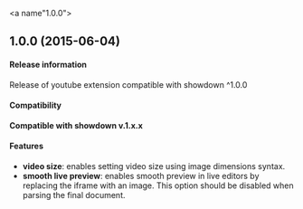 <a name"1.0.0"></a>
## 1.0.0 (2015-06-04)

#### Release information

Release of youtube extension compatible with showdown ^1.0.0

#### Compatibility

**Compatible with showdown v.1.x.x**

#### Features

* **video size**: enables setting video size using image dimensions syntax.
* **smooth live preview**: enables smooth preview in live editors by replacing the iframe with an image. This option
    should be disabled when parsing the final document.
